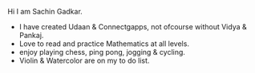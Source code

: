 Hi I am Sachin Gadkar. 
- I have created Udaan & Connectgapps, not ofcourse  without Vidya & Pankaj. 
- Love to read and practice Mathematics at all levels. 
- enjoy playing chess, ping pong, jogging & cycling.
- Violin & Watercolor are on my to do list. 

<!---
sachingadkar/sachingadkar is a ✨ special ✨ repository because its `README.md` (this file) appears on your GitHub profile.
You can click the Preview link to take a look at your changes.
--->
